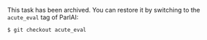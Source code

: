 This task has been archived. You can restore it by switching to the `acute_eval` tag of ParlAI:

```bash
$ git checkout acute_eval
```
